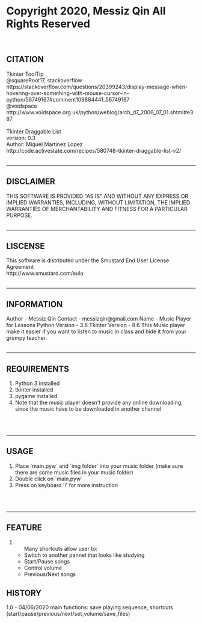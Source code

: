 # Copyright 2020, Messiz Qin  All Rights Reserved
<br />
<h2>CITATION</h2>
Tkinter ToolTip<br />
@squareRoot17, stackoverflow<br />
https://stackoverflow.com/questions/20399243/display-message-when-hovering-over-something-with-mouse-cursor-in-python/56749167#comment109884441_56749167<br />
@voidspace<br />
http://www.voidspace.org.uk/python/weblog/arch_d7_2006_07_01.shtml#e387<br />
<br />
Tkinter Draggable List<br />
version: 0.3<br />
Author: Miguel Martinez Lopez<br />
http://code.activestate.com/recipes/580748-tkinter-draggable-list-v2/
<br /><br />
<hr />
<h2>DISCLAIMER</h2>
THIS SOFTWARE IS PROVIDED "AS IS" AND WITHOUT ANY EXPRESS OR IMPLIED WARRANTIES, INCLUDING, WITHOUT LIMITATION, THE IMPLIED WARRANTIES OF MERCHANTABILITY AND FITNESS FOR A PARTICULAR PURPOSE.
<br /><br />
<hr />
<h2>LISCENSE</h2>
This software is distributed under the Smustard End User License Agreement<br />
http://www.smustard.com/eula
<br /><br />
<hr />
<h2>INFORMATION</h2>
Author - Messiz Qin
Contact - messizqin@gmail.com
Name - Music Player for Lessons
Python Version - 3.8
Tkinter Version - 8.6
This Music player make it easier if you want to listen to music in class and hide it from your grumpy teacher.
<br /><br />
<hr />
<h2>REQUIREMENTS</h2>
<ol>
  <li>Python 3 installed</li>
  <li>tkinter installed</li>
  <li>pygame installed</li>
  <li>Note that the music player doesn't provide any online downloading, since the music have to be downloaded in another channel</li>
</ol>
<br /><br />
<hr />
<h2>USAGE</h2>
<ol>
  <li>Place `main.pyw` and `img folder` into your music folder (make sure there are some music files in your music folder)</li>
  <li>Double click on `main.pyw`</li>
  <li>Press on keyboard 'i' for more instruction</li>
</ol>
<br /><br />
<hr />
<h2>FEATURE</h2>
<ol>
<li>
<ul>
Many shortcuts allow user to:
<li>Switch to another pannel that looks like studying</li>
<li>Start/Pause songs</li>
<li>Control volume</li>
<li>Previous/Next songs</li>
</ul>
</li>
</ol>
<h2>HISTORY</h2>
1.0 - 04/06/2020
main functions: save playing sequence, shortcuts (start/pause/previous/next/set_volume/save_files)
